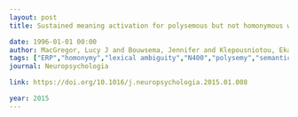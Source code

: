 ```yaml
---
layout: post
title: Sustained meaning activation for polysemous but not homonymous words - Evidence from EEG

date: 1996-01-01 00:00
author: MacGregor, Lucy J and Bouwsema, Jennifer and Klepousniotou, Ekaterini
tags: ["ERP","homonymy","lexical ambiguity","N400","polysemy","semantic priming"]
journal: Neuropsychologia

link: https://doi.org/10.1016/j.neuropsychologia.2015.01.008

year: 2015
---
```



